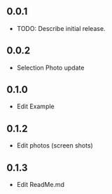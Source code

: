 ## 0.0.1

* TODO: Describe initial release.
## 0.0.2
* Selection Photo update
## 0.1.0
* Edit Example 
## 0.1.2
* Edit photos (screen shots)
## 0.1.3
* Edit ReadMe.md
